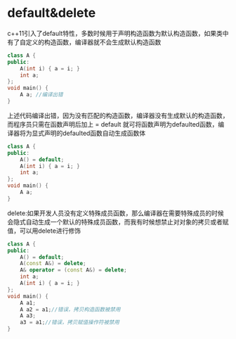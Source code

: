 # default&delete

c++11引入了default特性，多数时候用于声明构造函数为默认构造函数，如果类中有了自定义的构造函数，编译器就不会生成默认构造函数

```C++
class A {
public:
    A(int i) { a = i; }
    int a;
};
void main() {
    A a; //编译出错
}
```

上述代码编译出错，因为没有匹配的构造函数，编译器没有生成默认的构造函数，而程序员只需在函数声明后加上 = default 就可将函数声明为defaulted函数，编译器将为显式声明的defaulted函数自动生成函数体

```C++
class A {
public:
    A() = default;
    A(int i) { a = i; }
    int a;
};
void main() {
    A a; 
}
```

delete:如果开发人员没有定义特殊成员函数，那么编译器在需要特殊成员的时候会隐式自动生成一个默认的特殊成员函数，而我有时候想禁止对对象的拷贝或者赋值，可以用delete进行修饰

```C++
class A {
public:
    A() = default;
    A(const A&) = delete;
    A& operator = (const A&) = delete;
    int a;
    A(int i) { a = i; }
};
void main() {
    A a1;
    A a2 = a1;//错误，拷贝构造函数被禁用
    A a3;
    a3 = a1;//错误，拷贝赋值操作符被禁用
}
```

